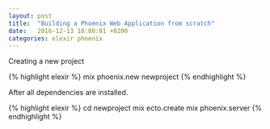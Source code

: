 ```yaml
---
layout: post
title:  "Building a Phoenix Web Application from scratch"
date:   2016-12-13 18:00:01 +0200
categories: elexir phoenix
---
```


Creating a new project

{% highlight elexir %}
mix phoenix.new newproject
{% endhighlight %}

After all dependencies are installed.

{% highlight elexir %}
cd newproject
mix ecto.create
mix phoenix.server
{% endhighlight %}
